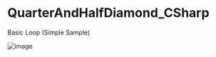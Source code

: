 # QuarterAndHalfDiamond_CSharp
Basic Loop (Simple Sample)

![image](https://user-images.githubusercontent.com/3248779/86099691-0a83b380-bae2-11ea-8d85-46e7c38cb86c.JPG)
